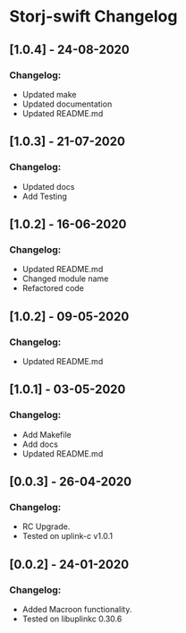 # Storj-swift Changelog

## [1.0.4] - 24-08-2020
### Changelog:
* Updated make
* Updated documentation
* Updated README.md

## [1.0.3] - 21-07-2020
### Changelog:
* Updated docs
* Add Testing

## [1.0.2] - 16-06-2020
### Changelog:
* Updated README.md
* Changed module name
* Refactored code

## [1.0.2] - 09-05-2020
### Changelog:
* Updated README.md

## [1.0.1] - 03-05-2020
### Changelog:
* Add Makefile
* Add docs
* Updated README.md

## [0.0.3] - 26-04-2020
### Changelog:
* RC Upgrade.
* Tested on uplink-c v1.0.1

## [0.0.2] - 24-01-2020
### Changelog:
* Added Macroon functionality.
* Tested on libuplinkc 0.30.6
